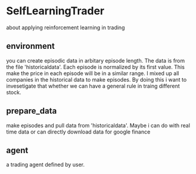 # SelfLearningTrader
about applying reinforcement learning in trading


## environment 
you can create episodic data in arbitary episode length. The data is from the file 'historicaldata'. Each episode is normalized by its first value. This make the price in each episode will be in a similar range. I mixed up all companies in the historical data to make episodes. By doing this i want to invesetigate that whether we can have a general rule in traing different stock. 

## prepare_data
make episodes and pull data from 'historicaldata'. Maybe i can do with real time data or can directly download data for google finance 

## agent
a trading agent defined by user. 
